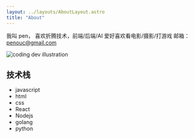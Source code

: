 ```yaml
---
layout: ../layouts/AboutLayout.astro
title: "About"
---
```


我叫 pen，
喜欢折腾技术，前端/后端/AI
爱好喜欢看电影/摄影/打游戏
邮箱：penouc@gmail.com


<div>
  <img src="/assets/dev.svg" class="sm:w-1/2 mx-auto" alt="coding dev illustration">
</div>

## 技术栈
- javascript
- html
- css
- React
- Nodejs
- golang
- python